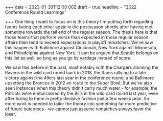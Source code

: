 +++
date = 2023-01-30T12:00:00Z
draft = true
headline = "2022 Conference Round Learnings"

+++
One thing I want to focus on is this theory I'm putting forth regarding teams facing each other again in the postseason shortly after having met sometime towards the tail end of the regular season. The thesis here is that those teams that perform worse than expected in those regular season affairs then tend to exceed expectations in playoff rematches. We've saw this happen with Baltimore against Cincinnati, New York against Minnesota, and Philadelphia against New York. It can be argued that Seattle belongs on this list as well, so long as you go by yardage instead of score. 

We saw this before in the past, most notably with the Chargers stunning the Ravens in the wild card round back in 2018, the Rams rallying to a late victory against the 49ers last year in the conference round, and Baltimore upsetting the Broncos in 2012 en route to the Super Bowl. But we've also seen instances when this theory didn't carry much water - for example, the Patriots were embarrassed by the Bills in the wild card round last year, even after losing to them in pretty decisive fashion just a few weeks prior. So more work is needed to tailor the theory into something far more predictive of future outcomes - we cannot just assume rematches always favor the loser. 